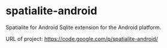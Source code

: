 spatialite-android
==================

Spatialite for Android
Sqlite extension for the Android platform.

URL of project: https://code.google.com/p/spatialite-android/ 
